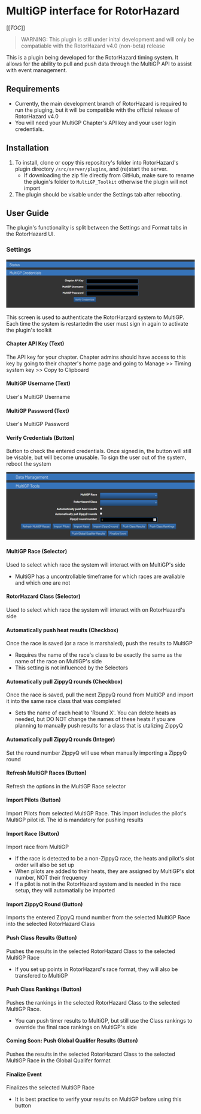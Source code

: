 # MultiGP interface for RotorHazard

[[_TOC_]]

> WARNING: This plugin is still under inital development and will only be compatiable with the RotorHazard v4.0 (non-beta) release

This is a plugin being developed for the RotorHazard timing system. It allows for the ability to pull and push data through the MultiGP API to assist with event management.

## Requirements

- Currently, the main development branch of RotorHazard is required to run the pluging, but it will be compatible with the official release of RotorHazard v4.0 
- You will need your MultiGP Chapter's API key and your user login credentials.

## Installation

1. To install, clone or copy this repository's folder into RotorHazard's plugin directory ```/src/server/plugins```, and (re)start the server.
    - If downloading the zip file directly from GitHub, make sure to rename the plugin's folder to ```MultiGP_Toolkit``` otherwise the plugin will not import
2. The plugin should be visable under the Settings tab after rebooting. 

## User Guide

The plugin's functionality is split between the Settings and Format tabs in the RotorHazard UI.

### Settings

![Credentials](docs/settings.png)

This screen is used to authenticate the RotorHarzard system to MultiGP. Each time the system is restartedm the user must sign in again to activate the plugin's toolkit

#### Chapter API Key (Text)
The API key for your chapter. Chapter admins should have access to this key by going to their chapter's home page and going to Manage >> Timing system key >> Copy to Clipboard

#### MultiGP Username (Text)
User's MultiGP Username

#### MultiGP Password (Text)
User's MultiGP Password

#### Verify Credentials (Button)
Button to check the entered credentials. Once signed in, the button will still be visable, but will become unusable. To sign the user out of the system, reboot the system

![MultiGP Tools](docs/format.png)

#### MultiGP Race (Selector)
Used to select which race the system will interact with on MultiGP's side
- MultiGP has a uncontrollable timeframe for which races are avaliable and which one are not 

#### RotorHazard Class (Selector)
Used to select which race the system will interact with on RotorHazard's side

#### Automatically push heat results (Checkbox)
Once the race is saved (or a race is marshaled), push the results to MultiGP
- Requires the name of the race's class to be exactly the same as the name of the race on MultiGP's side
- This setting is not influenced by the Selectors

#### Automatically pull ZippyQ rounds (Checkbox)
Once the race is saved, pull the next ZippyQ round from MultiGP and import it into the same race class that was completed
- Sets the name of each heat to 'Round X'. You can delete heats as needed, but DO NOT change the names of these heats if you are planning to manually push results for a class that is utalizing ZippyQ

#### Automatically pull ZippyQ rounds (Integer)
Set the round number ZippyQ will use when manually importing a ZippyQ round

#### Refresh MultiGP Races (Button)
Refresh the options in the MultiGP Race selector

#### Import Pilots (Button)
Import Pilots from selected MultiGP Race. This import includes the pilot's MultiGP pilot id. The id is mandatory for pushing results

#### Import Race (Button)
Import race from MultiGP
- If the race is detected to be a non-ZippyQ race, the heats and pilot's slot order will also be set up
- When pilots are added to their heats, they are assigned by MultiGP's slot number, NOT their frequency
- If a pilot is not in the RotorHazard system and is needed in the race setup, they will automatially be imported

#### Import ZippyQ Round (Button)
Imports the entered ZippyQ round number from the selected MultiGP Race into the selected RotorHazard Class

#### Push Class Results (Button)
Pushes the results in the selected RotorHazard Class to the selected MultiGP Race
- If you set up points in RotorHazard's race format, they will also be transfered to MultiGP

#### Push Class Rankings (Button)
Pushes the rankings in the selected RotorHazard Class to the selected MultiGP Race.
- You can push timer results to MultiGP, but still use the Class rankings to override the final race rankings on MultiGP's side

#### Coming Soon: Push Global Qualifer Results (Button) 
Pushes the results in the selected RotorHazard Class to the selected MultiGP Race in the Global Qualifer format

#### Finalize Event
Finalizes the selected MultiGP Race
- It is best practice to verify your results on MultiGP before using this button